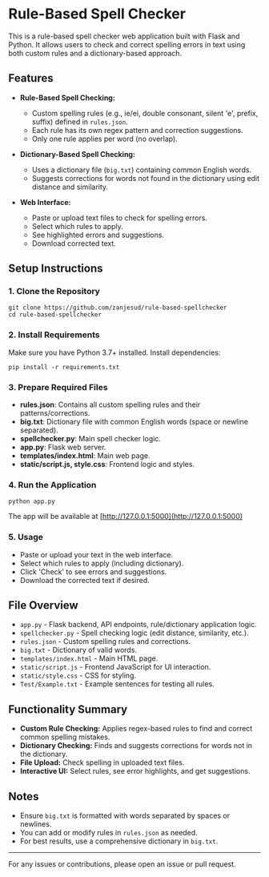# Rule-Based Spell Checker

This is a rule-based spell checker web application built with Flask and Python. It allows users to check and correct spelling errors in text using both custom rules and a dictionary-based approach.

## Features

- **Rule-Based Spell Checking:**
  - Custom spelling rules (e.g., ie/ei, double consonant, silent 'e', prefix, suffix) defined in `rules.json`.
  - Each rule has its own regex pattern and correction suggestions.
  - Only one rule applies per word (no overlap).

- **Dictionary-Based Spell Checking:**
  - Uses a dictionary file (`big.txt`) containing common English words.
  - Suggests corrections for words not found in the dictionary using edit distance and similarity.

- **Web Interface:**
  - Paste or upload text files to check for spelling errors.
  - Select which rules to apply.
  - See highlighted errors and suggestions.
  - Download corrected text.

## Setup Instructions

### 1. Clone the Repository

```
git clone https://github.com/zanjesud/rule-based-spellchecker
cd rule-based-spellchecker
```

### 2. Install Requirements

Make sure you have Python 3.7+ installed. Install dependencies:

```
pip install -r requirements.txt
```

### 3. Prepare Required Files

- **rules.json**: Contains all custom spelling rules and their patterns/corrections.
- **big.txt**: Dictionary file with common English words (space or newline separated).
- **spellchecker.py**: Main spell checker logic.
- **app.py**: Flask web server.
- **templates/index.html**: Main web page.
- **static/script.js, style.css**: Frontend logic and styles.

### 4. Run the Application

```
python app.py
```

The app will be available at [http://127.0.0.1:5000](http://127.0.0.1:5000)

### 5. Usage

- Paste or upload your text in the web interface.
- Select which rules to apply (including dictionary).
- Click 'Check' to see errors and suggestions.
- Download the corrected text if desired.

## File Overview

- `app.py` - Flask backend, API endpoints, rule/dictionary application logic.
- `spellchecker.py` - Spell checking logic (edit distance, similarity, etc.).
- `rules.json` - Custom spelling rules and corrections.
- `big.txt` - Dictionary of valid words.
- `templates/index.html` - Main HTML page.
- `static/script.js` - Frontend JavaScript for UI interaction.
- `static/style.css` - CSS for styling.
- `Test/Example.txt` - Example sentences for testing all rules.

## Functionality Summary

- **Custom Rule Checking:** Applies regex-based rules to find and correct common spelling mistakes.
- **Dictionary Checking:** Finds and suggests corrections for words not in the dictionary.
- **File Upload:** Check spelling in uploaded text files.
- **Interactive UI:** Select rules, see error highlights, and get suggestions.

## Notes
- Ensure `big.txt` is formatted with words separated by spaces or newlines.
- You can add or modify rules in `rules.json` as needed.
- For best results, use a comprehensive dictionary in `big.txt`.

---

For any issues or contributions, please open an issue or pull request.